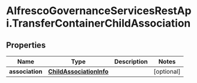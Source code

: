 # AlfrescoGovernanceServicesRestApi.TransferContainerChildAssociation

## Properties
Name | Type | Description | Notes
------------ | ------------- | ------------- | -------------
**association** | [**ChildAssociationInfo**](ChildAssociationInfo.md) |  | [optional] 


